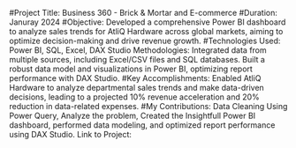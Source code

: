 #Project Title: Business 360 - Brick & Mortar and E-commerce
#Duration: Januray 2024
#Objective: Developed a comprehensive Power BI dashboard to analyze sales trends for AtliQ Hardware across global markets, aiming to optimize decision-making and drive revenue growth.
#Technologies Used: Power BI, SQL, Excel, DAX Studio
Methodologies: Integrated data from multiple sources, including Excel/CSV files and SQL databases. Built a robust data model and visualizations in Power BI, optimizing report performance with DAX Studio.
#Key Accomplishments: Enabled AtliQ Hardware to analyze departmental sales trends and make data-driven decisions, leading to a projected 10% revenue acceleration and 20% reduction in data-related expenses.
#My Contributions: Data Cleaning Using Power Query, Analyze the problem, Created the Insightfull Power BI dashboard, performed data modeling, and optimized report performance using DAX Studio.
Link to Project: 
